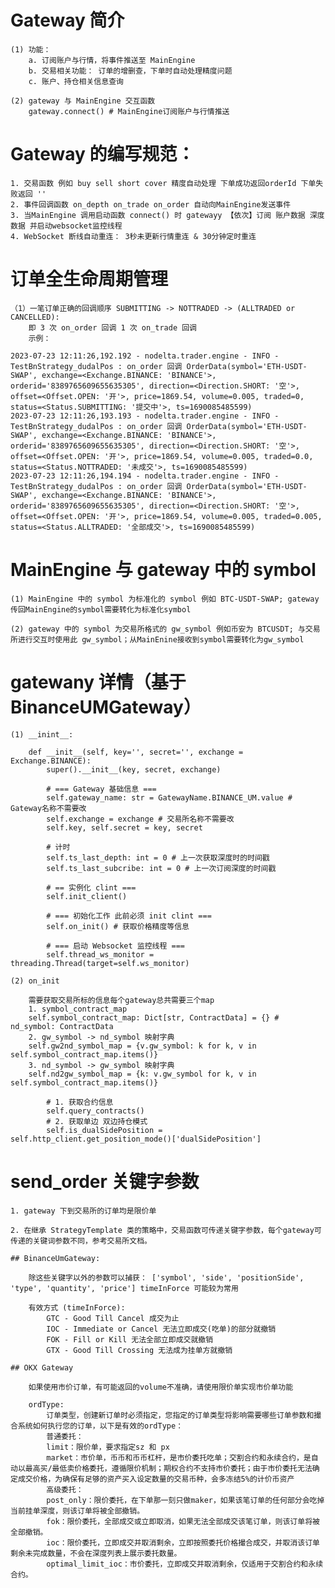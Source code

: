 # Gateway 简介

    (1) 功能：
        a. 订阅账户与行情，将事件推送至 MainEngine
        b. 交易相关功能： 订单的增删查，下单时自动处理精度问题
        c. 账户、持仓相关信息查询

    (2) gateway 与 MainEngine 交互函数
        gateway.connect() # MainEngine订阅账户与行情推送

    
# Gateway 的编写规范：

    1. 交易函数 例如 buy sell short cover 精度自动处理 下单成功返回orderId 下单失败返回 ''
    2. 事件回调函数 on_depth on_trade on_order 自动向MainEngine发送事件
    3. 当MainEngine 调用启动函数 connect() 时 gatewayy 【依次】订阅 账户数据 深度数据 并启动websocket监控线程
    4. WebSocket 断线自动重连： 3秒未更新行情重连 & 30分钟定时重连

    
# 订单全生命周期管理
    （1）一笔订单正确的回调顺序 SUBMITTING -> NOTTRADED -> (ALLTRADED or CANCELLED):  
        即 3 次 on_order 回调 1 次 on_trade 回调
        示例：
```
2023-07-23 12:11:26,192.192 - nodelta.trader.engine - INFO - TestBnStrategy_dudalPos : on_order 回调 OrderData(symbol='ETH-USDT-SWAP', exchange=<Exchange.BINANCE: 'BINANCE'>, orderid='8389765609655635305', direction=<Direction.SHORT: '空'>, offset=<Offset.OPEN: '开'>, price=1869.54, volume=0.005, traded=0, status=<Status.SUBMITTING: '提交中'>, ts=1690085485599)
2023-07-23 12:11:26,193.193 - nodelta.trader.engine - INFO - TestBnStrategy_dudalPos : on_order 回调 OrderData(symbol='ETH-USDT-SWAP', exchange=<Exchange.BINANCE: 'BINANCE'>, orderid='8389765609655635305', direction=<Direction.SHORT: '空'>, offset=<Offset.OPEN: '开'>, price=1869.54, volume=0.005, traded=0.0, status=<Status.NOTTRADED: '未成交'>, ts=1690085485599)
2023-07-23 12:11:26,194.194 - nodelta.trader.engine - INFO - TestBnStrategy_dudalPos : on_order 回调 OrderData(symbol='ETH-USDT-SWAP', exchange=<Exchange.BINANCE: 'BINANCE'>, orderid='8389765609655635305', direction=<Direction.SHORT: '空'>, offset=<Offset.OPEN: '开'>, price=1869.54, volume=0.005, traded=0.005, status=<Status.ALLTRADED: '全部成交'>, ts=1690085485599)
```

# MainEngine 与 gateway 中的 symbol

    (1) MainEngine 中的 symbol 为标准化的 symbol 例如 BTC-USDT-SWAP; gateway传回MainEngine的symbol需要转化为标准化symbol

    (2) gateway 中的 symbol 为交易所格式的 gw_symbol 例如币安为 BTCUSDT; 与交易所进行交互时使用此 gw_symbol；从MainEnine接收到symbol需要转化为gw_symbol


# gatewany 详情（基于BinanceUMGateway）

    (1) __inint__:

```
    def __init__(self, key='', secret='', exchange = Exchange.BINANCE):
        super().__init__(key, secret, exchange)

        # === Gateway 基础信息 ===
        self.gateway_name: str = GatewayName.BINANCE_UM.value # Gateway名称不需要改
        self.exchange = exchange # 交易所名称不需要改
        self.key, self.secret = key, secret
        
        # 计时
        self.ts_last_depth: int = 0 # 上一次获取深度时的时间戳
        self.ts_last_subcribe: int = 0 # 上一次订阅深度的时间戳
        
        # == 实例化 clint ===
        self.init_client()

        # === 初始化工作 此前必须 init clint ===
        self.on_init() # 获取价格精度等信息

        # === 启动 Websocket 监控线程 ===
        self.thread_ws_monitor = threading.Thread(target=self.ws_monitor)
```

    (2) on_init
    
        需要获取交易所标的信息每个gateway总共需要三个map
        1. symbol_contract_map
        self.symbol_contract_map: Dict[str, ContractData] = {} # nd_symbol: ContractData
        2. gw_symbol -> nd_symbol 映射字典
        self.gw2nd_symbol_map = {v.gw_symbol: k for k, v in self.symbol_contract_map.items()}
        3. nd_symbol -> gw_symbol 映射字典
        self.nd2gw_symbol_map = {k: v.gw_symbol for k, v in self.symbol_contract_map.items()}

```
        # 1. 获取合约信息
        self.query_contracts()
        # 2. 获取单边 双边持仓模式
        self.is_dualSidePosition = self.http_client.get_position_mode()['dualSidePosition']
```

# send_order 关键字参数

    1. gateway 下到交易所的订单均是限价单

    2. 在继承 StrategyTemplate 类的策略中，交易函数可传递关键字参数，每个gateway可传递的关键词参数不同，参考交易所文档。

    ## BinanceUmGateway:

        除这些关键字以外的参数可以捕获： ['symbol', 'side', 'positionSide', 'type', 'quantity', 'price'] timeInForce 可能较为常用

        有效方式 (timeInForce):
            GTC - Good Till Cancel 成交为止
            IOC - Immediate or Cancel 无法立即成交(吃单)的部分就撤销
            FOK - Fill or Kill 无法全部立即成交就撤销
            GTX - Good Till Crossing 无法成为挂单方就撤销

    ## OKX Gateway

        如果使用市价订单，有可能返回的volume不准确，请使用限价单实现市价单功能

        ordType:
            订单类型，创建新订单时必须指定，您指定的订单类型将影响需要哪些订单参数和撮合系统如何执行您的订单，以下是有效的ordType：
            普通委托：
            limit：限价单，要求指定sz 和 px
            market：市价单，币币和币币杠杆，是市价委托吃单；交割合约和永续合约，是自动以最高买/最低卖价格委托，遵循限价机制；期权合约不支持市价委托；由于市价委托无法确定成交价格，为确保有足够的资产买入设定数量的交易币种，会多冻结5%的计价币资产
            高级委托：
            post_only：限价委托，在下单那一刻只做maker，如果该笔订单的任何部分会吃掉当前挂单深度，则该订单将被全部撤销。
            fok：限价委托，全部成交或立即取消，如果无法全部成交该笔订单，则该订单将被全部撤销。
            ioc：限价委托，立即成交并取消剩余，立即按照委托价格撮合成交，并取消该订单剩余未完成数量，不会在深度列表上展示委托数量。
            optimal_limit_ioc：市价委托，立即成交并取消剩余，仅适用于交割合约和永续合约。
